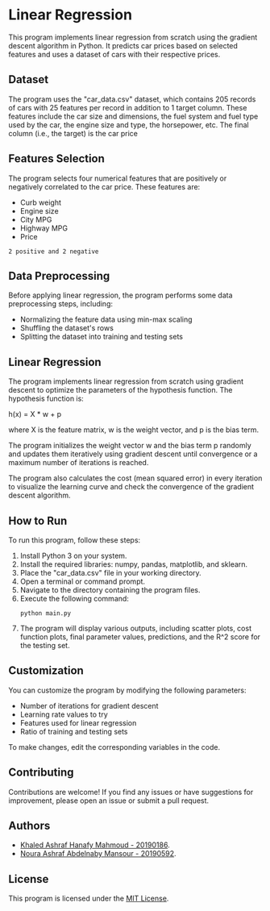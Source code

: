 # Linear Regression

This program implements linear regression from scratch using the gradient descent algorithm in Python. It predicts car prices based on selected features and uses a dataset of cars with their respective prices.

## Dataset

The program uses the "car_data.csv" dataset, which contains 205 records of cars with 25 features per record in addition to 1 target column. These features include the car size and dimensions, the fuel system and fuel type used by the car, the engine size and type, the horsepower, etc. The final column (i.e., the target) is the car price

## Features Selection

The program selects four numerical features that are positively or negatively correlated to the car price. These features are:

- Curb weight
- Engine size
- City MPG
- Highway MPG
- Price

`2 positive and 2 negative`

## Data Preprocessing

Before applying linear regression, the program performs some data preprocessing steps, including:

- Normalizing the feature data using min-max scaling
- Shuffling the dataset's rows
- Splitting the dataset into training and testing sets

## Linear Regression

The program implements linear regression from scratch using gradient descent to optimize the parameters of the hypothesis function. The hypothesis function is:

h(x) = X * w + p

where X is the feature matrix, w is the weight vector, and p is the bias term.

The program initializes the weight vector w and the bias term p randomly and updates them iteratively using gradient descent until convergence or a maximum number of iterations is reached.

The program also calculates the cost (mean squared error) in every iteration to visualize the learning curve and check the convergence of the gradient descent algorithm.

## How to Run

To run this program, follow these steps:

1. Install Python 3 on your system.
2. Install the required libraries: numpy, pandas, matplotlib, and sklearn.
3. Place the "car_data.csv" file in your working directory.
4. Open a terminal or command prompt.
5. Navigate to the directory containing the program files.
6. Execute the following command:
   ```
   python main.py
   ```
7. The program will display various outputs, including scatter plots, cost function plots, final parameter values, predictions, and the R^2 score for the testing set.

## Customization

You can customize the program by modifying the following parameters:

- Number of iterations for gradient descent
- Learning rate values to try
- Features used for linear regression
- Ratio of training and testing sets

To make changes, edit the corresponding variables in the code.

## Contributing

Contributions are welcome! If you find any issues or have suggestions for improvement, please open an issue or submit a pull request.


## Authors

- [Khaled Ashraf Hanafy Mahmoud - 20190186](https://github.com/KhaledAshrafH).
- [Noura Ashraf Abdelnaby Mansour - 20190592](https://github.com/NouraAshraff).

## License

This program is licensed under the [MIT License](LICENSE.md).
